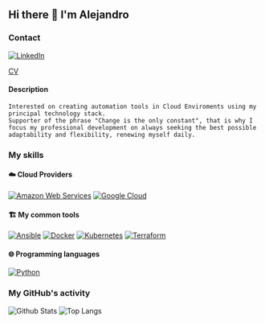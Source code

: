 ## Hi there 👋 I'm Alejandro

### Contact

[![LinkedIn](https://img.shields.io/badge/LinkedIn-0077B5?style=for-the-badge&logo=linkedin&logoColor=white)](https://www.linkedin.com/in/abejagmz/)

[CV](./CV.md)

#### Description
```
Interested on creating automation tools in Cloud Enviroments using my principal technology stack.
Supporter of the phrase "Change is the only constant", that is why I focus my professional development on always seeking the best possible adaptability and flexibility, renewing myself daily.
```

### My skills



#### ☁️ Cloud Providers

[![Amazon Web Services](https://img.shields.io/badge/Amazon%20Web%20Services-black?style=flat-square&logo=amazon-aws)](https://aws.amazon.com/)
[![Google Cloud](https://img.shields.io/badge/Google%20Cloud-black?style=flat-square&logo=google-cloud)](https://cloud.google.com/)

#### 🏗️ My common tools

[![Ansible](https://img.shields.io/badge/Ansible-black?style=flat-square&logo=ansible)](https://www.ansible.com/)
[![Docker](https://img.shields.io/badge/Docker-black?style=flat-square&logo=docker)](https://www.docker.com/)
[![Kubernetes](https://img.shields.io/badge/Kubernetes-black?style=flat-square&logo=kubernetes)](https://www.kubernetes.io/)
[![Terraform](https://img.shields.io/badge/Terraform-black?style=flat-square&logo=terraform)](https://www.terraform.io/) 

#### 🌐 Programming languages

[![Python](https://img.shields.io/badge/-Python-black?style=flat-square&logo=Python&logoColor=white)](https://www.python.org/)

### My GitHub's activity

![Github Stats](https://github-readme-stats.vercel.app/api?username=abejaranog&count_private=true&show_icons=true&include_all_commits=true)
![Top Langs](https://github-readme-stats.vercel.app/api/top-langs/?username=abejaranog&hide=TeX&layout=compact)
